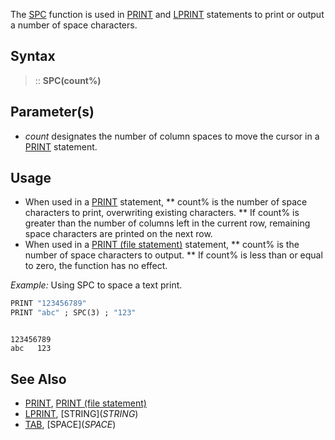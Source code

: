 The [SPC](SPC) function is used in [PRINT](PRINT) and [LPRINT](LPRINT) statements to print or output a number of space characters.


## Syntax

> :: **SPC(count%)**


## Parameter(s)

* *count* designates the number of column spaces to move the cursor in a [PRINT](PRINT) statement.


## Usage

* When used in a [PRINT](PRINT) statement,
** count% is the number of space characters to print, overwriting existing characters.
** If count% is greater than the number of columns left in the current row, remaining space characters are printed on the next row.
* When used in a [PRINT (file statement)](PRINT (file statement)) statement,
** count% is the number of space characters to output.
** If count% is less than or equal to zero, the function has no effect.


*Example:* Using SPC to space a text print.

```vb
PRINT "123456789"
PRINT "abc" ; SPC(3) ; "123"
```

```text

123456789
abc   123

```



## See Also

* [PRINT](PRINT), [PRINT (file statement)](PRINT (file statement))
* [LPRINT](LPRINT), [STRING$](STRING$)
* [TAB](TAB), [SPACE$](SPACE$)




